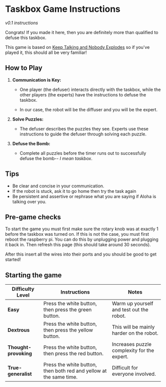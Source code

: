 # Taskbox Game Instructions

*v0.1 instructions*

Congrats! If you made it here, then you are definitely more than qualified to defuse this taskbox.

This game is based on [Keep Talking and Nobody Explodes](https://keeptalkinggame.com/) so if you've played it, this should all be very familiar!

## How to Play
1. **Communication is Key:**

     - One player (the defuser) interacts directly with the taskbox, while the other players (the experts) have the instructions to defuse the taskbox.
    
     - In our case, the robot will be the diffuser and you will be the expert.
    
2. **Solve Puzzles:**  
     - The defuser describes the puzzles they see. Experts use these instructions to guide the defuser through solving each puzzle.

3. **Defuse the Bomb:**  
     - Complete all puzzles before the timer runs out to successfully defuse the bomb-- *I mean taskbox*.

## Tips
- Be clear and concise in your communication.
- If the robot is stuck, ask it to go home then try the task again
- Be persistent and assertive or rephrase what you are saying if Aloha is talking over you.

## Pre-game checks

To start the game you must first make sure the rotary knob was at exactly 1 before the taskbox was turned on. If this is not the case, you must first reboot the raspberry pi. You can do this by unplugging power and plugging it back in. Then refresh this page (this should take around 30 seconds).

After this insert all the wires into their ports and you should be good to get started!

## Starting the game

| Difficulty Level      | Instructions                                                      | Notes                                           |
|--------------------   |------------------------------------------------------------------ |-------------------------------------------------|
| **Easy**              | Press the white button, then press the green button.              | Warm up yourself and test out the robot.        |
| **Dextrous**          | Press the white button, then press the yellow button.             | This will be mainly harder on the robot.        |
| **Thought-provoking** | Press the white button, then press the red button.                | Increases puzzle complexity for the expert.     |
| **True-generalist**   | Press the white button, then both red and yellow at the same time.| Difficult for everyone involved.                |


<!-- Add reset commands? -->

